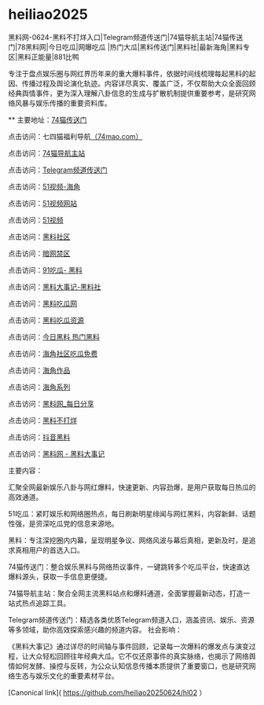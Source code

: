 # heiliao2025
黑料网-0624-黑料不打烊入口|Telegram频道传送门|74猫导航主站|74猫传送门|78黑料网|今日吃瓜|网曝吃瓜 |热门大瓜|黑料传送门|黑料社|最新海角|黑料专区|黑料正能量|881比鸭

专注于盘点娱乐圈与网红界历年来的重大爆料事件，依据时间线梳理每起黑料的起因、传播过程及舆论演化轨迹。内容详尽真实、覆盖广泛，不仅帮助大众全面回顾经典舆情事件，更为深入理解八卦信息的生成与扩散机制提供重要参考，是研究网络风暴与娱乐传播的重要资料库。

** 主要地址：<a href="https://74mao.com/">74猫传送门</a>

点击访问：七四猫福利导航<a href="https://74mao.com/">（74mao.com）</a>

点击访问：<a href="https://74mao.com/">74猫导航主站</a>

点击访问：<a href="https://74mao.com/">Telegram频道传送门</a>

点击访问：<a href="https://hj-1261.pages.dev/">51视频-海角</a>

点击访问：<a href="https://hj-1266.pages.dev/">51视频网站</a>

点击访问：<a href="https://hj-1270.pages.dev/">51视频</a>

点击访问：<a href="https://hl375.pages.dev/">黑料社区</a>

点击访问：<a href="https://pi114.pages.dev/">暗网禁区<a>

点击访问：<a href="https://pi10-1.pages.dev/">91吃瓜- 黑料</a>

点击访问：<a href="https://hl381.pages.dev/">黑料大事记-黑料社</a>

点击访问：<a href="https://hl404.pages.dev/">黑料吃瓜网</a>

点击访问：<a href="https://hl400.pages.dev/">黑料吃瓜资源</a>

点击访问：<a href="https://hl402.pages.dev/">今日黑料 热门黑料</a>

点击访问：<a href="https://hj-1253.pages.dev/">海角社区吃瓜免费</a>

点击访问：<a href="https://hj-1257.pages.dev/">海角作品</a>

点击访问：<a href="https://hj-1259.pages.dev/">海角系列</a>

点击访问：<a href="https://hl397.pages.dev/">黑料网_每日分享 </a>

点击访问：<a href="https://hl395.pages.dev/">黑料不打烊</a>

点击访问：<a href="https://hl393.pages.dev/">抖音黑料</a>

点击访问：<a href="https://hl392.pages.dev/">黑料网 - 黑料大事记</a>

主要内容：

汇聚全网最新娱乐八卦与网红爆料，快速更新、内容劲爆，是用户获取每日热瓜的高效通道。

51吃瓜：紧盯娱乐和网络圈热点，每日刷新明星绯闻与网红黑料，内容新鲜、话题性强，是资深吃瓜党的信息来源地。

黑料：专注深挖圈内内幕，呈现明星争议、网络风波与幕后真相，更新及时，是追求真相用户的首选入口。

74猫传送门：整合娱乐黑料与网络热议事件，一键跳转多个吃瓜平台，快速直达爆料源头，获取一手信息更便捷。

74猫导航主站：聚合全网主流黑料站点和爆料通道，全面掌握最新动态，打造一站式热点追踪工具。

Telegram频道传送门：精选各类优质Telegram频道入口，涵盖资讯、娱乐、资源等多领域，助你高效探索感兴趣的频道内容。
社会影响：

《黑料大事记》通过详尽的时间轴与事件回顾，记录每一次爆料的爆发点与演变过程，让大众轻松回顾往年经典大瓜。它不仅还原事件的真实脉络，也揭示了网络舆情如何发酵、操控与反转，为公众认知信息传播本质提供了重要窗口，也是研究网络生态与娱乐文化的重要素材平台。


[Canonical link]( https://github.com/heiliao20250624/hl02 ）
